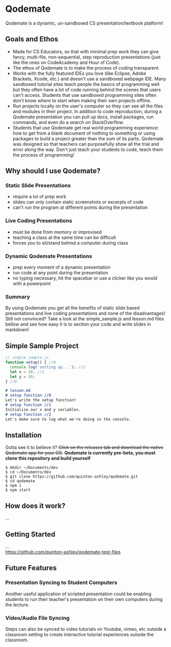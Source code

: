 # Qodemate

Qodemate is a dynamic, un-sandboxed CS presentation/textbook platform!
## Goals and Ethos
* Made for CS Educators, so that with minimal prep work they can give fancy, multi-file, non-sequential, step reproduction presentations (just like the ones on CodeAcademy and Hour of Code).
* The ethos of Qodemate is to make the process of coding transparent.
* Works with the fully featured IDEs you love (like Eclipse, Adobe Brackets, Xcode, etc.) and doesn't use a sandboxed webpage IDE.  Many sandboxed tutorial sites teach people the basics of programming well but they often have a lot of code running behind the scenes that users can't access.  Students that use sandboxed programming sites often don't know where to start when making their own projects offline.
* Run projects locally on the user's computer so they can see all the files and modules in their project.  In addition to code reproduction, during a Qodemate presentation you can pull up docs, install packages, run commands, and even do a search on StackOverflow.
* Students that use Qodemate get real world programming experience: how to get from a blank document of nothing to something or using packages to build a project greater than the sum of its parts.  Qodemate was designed so that teachers can purposefully show all the trial and error along the way.  Don't just teach your students to code, teach them the process of programming!
## Why should I use Qodemate?
### Static Slide Presentations
* require a lot of prep work
* slides can only contain static screenshots or excerpts of code
* can't run the program at different points during the presentation
### Live Coding Presentations
*  must be done from memory or improvised
* teaching a class at the same time can be difficult
* forces you to sit/stand behind a computer during class
### Dynamic Qodemate Presentations
* prep every moment of a dynamic presentation
* run code at any point during the presentation
* no typing necessary, hit the spacebar or use a clicker like you would with a powerpoint
### Summary
By using Qodemate you get all the benefits of static slide based presentations and live coding presentations and none of the disadvantages!  Still not convinced?  Take a look at the simple_sample.js and lesson.md files bellow and see how easy it is to section your code and write slides in markdown!
## Simple Sample Project
```javascript
// simple_sample.js
function setup() { //0
  console.log('setting up...'); //2
  let x = 30; //1
  let y = 50;
} //0
```
```markdown
# lesson.md
# setup function //0
Let's write the setup function!
# setup function //1
Initialize our x and y variables.
# setup function //2
Let's make sure to log what we're doing in the console.
```
## Installation
Gotta see it to believe it? ~~Click on the releases tab and download the native Qodemate app for your OS.~~  **Qodemate is currently pre-beta, you must clone this repository and build yourself**
```
$ mkdir ~/Documents/dev
$ cd ~/Documents/dev
$ git clone https://github.com/quinton-ashley/qodemate.git
$ cd qodemate
$ npm i
$ npm start
```
## How does it work?
...
## Getting Started
...  
https://github.com/quinton-ashley/qodemate-test-files
## Future Features
### Presentation Syncing to Student Computers
Another useful application of scripted presentation could be enabling students to run their teacher's presentation on their own computers during the lecture.  
### Video/Audio File Syncing
Steps can also be synced to video tutorials on Youtube, vimeo, etc outside a classroom setting to create interactive tutorial experiences outside the classroom.

